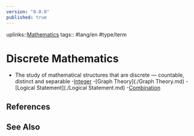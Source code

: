```yaml
---
version: "0.0.0"
published: true
---
```

uplinks::[Mathematics](./Mathematics.md)
tags:: #lang/en #type/term
# Discrete Mathematics
- The study of mathematical structures that are discrete — countable, distinct and separable
	-[Integer](./Integer.md)
	-[Graph Theory](./Graph Theory.md)
	-[Logical Statement](./Logical Statement.md)
	-[Combination](./Combination.md)

## References

## See Also
